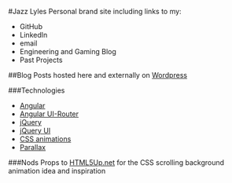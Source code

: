 #Jazz Lyles
Personal brand site including links to my: 
+ GitHub 
+ LinkedIn 
+ email
+ Engineering and Gaming Blog
+ Past Projects

##Blog
Posts hosted here and externally on [Wordpress](http://jazzedaboutcoding.wordpress.com "Jazzed About Coding") 

###Technologies
+ [Angular](https://angularjs.org/ "Angular")
+ [Angular UI-Router](https://angular-ui.github.io/ui-router/ "Angular UI-Router")
+ [jQuery](http://jquery.com "jQuery") 
+ [jQuery UI](https://jqueryui.com/ "jQuery UI")
+ [CSS animations](https://www.html5andbeyond.com/css3-animated-backgrounds-infinite-scrolling-background/ "CSS animations") 
+ [Parallax](http://pixelcog.github.io/parallax.js/ "Parallax.js")

###Nods
Props to [HTML5Up.net](http://html5up.net/uploads/demos/aerial/ "Aerial Template") for the CSS scrolling background animation idea and inspiration